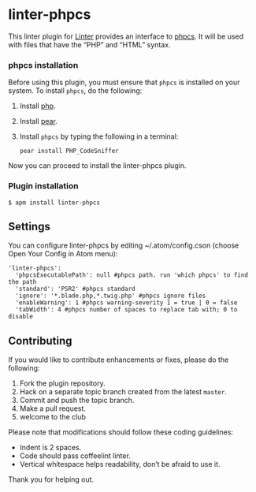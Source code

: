 linter-phpcs
=========================

This linter plugin for [Linter](https://github.com/AtomLinter/Linter) provides an interface to [phpcs](http://pear.php.net/package/PHP_CodeSniffer/). It will be used with files that have the “PHP” and “HTML” syntax.

### phpcs installation
Before using this plugin, you must ensure that `phpcs` is installed on your system. To install `phpcs`, do the following:

1. Install [php](http://php.net).

2. Install [pear](http://pear.php.net).

3. Install `phpcs` by typing the following in a terminal:
   ```
   pear install PHP_CodeSniffer
   ```

Now you can proceed to install the linter-phpcs plugin.

### Plugin installation
```
$ apm install linter-phpcs
```

## Settings
You can configure linter-phpcs by editing ~/.atom/config.cson (choose Open Your Config in Atom menu):
```
'linter-phpcs':
  'phpcsExecutablePath': null #phpcs path. run 'which phpcs' to find the path
  'standard': 'PSR2' #phpcs standard
  'ignore': '*.blade.php,*.twig.php' #phpcs ignore files
  'enableWarning': 1 #phpcs warning-severity 1 = true | 0 = false
  'tabWidth': 4 #phpcs number of spaces to replace tab with; 0 to disable
```

## Contributing
If you would like to contribute enhancements or fixes, please do the following:

1. Fork the plugin repository.
1. Hack on a separate topic branch created from the latest `master`.
1. Commit and push the topic branch.
1. Make a pull request.
1. welcome to the club

Please note that modifications should follow these coding guidelines:

- Indent is 2 spaces.
- Code should pass coffeelint linter.
- Vertical whitespace helps readability, don’t be afraid to use it.

Thank you for helping out.
